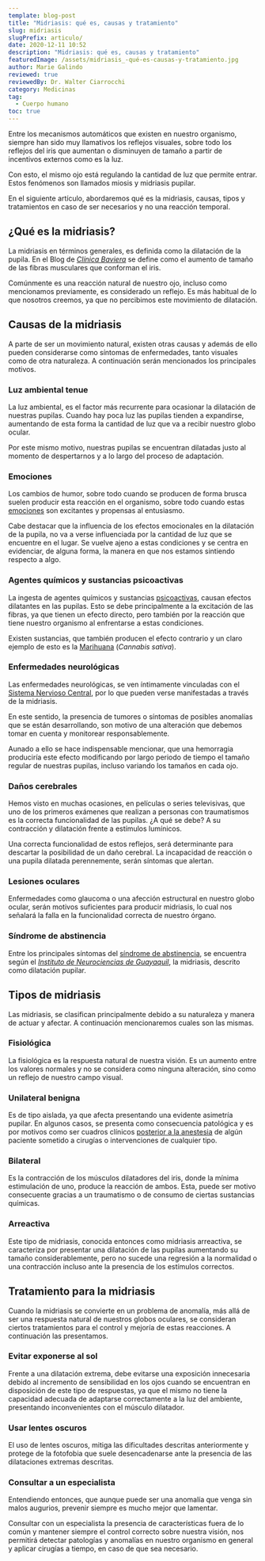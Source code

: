```yaml
---
template: blog-post
title: "Midriasis: qué es, causas y tratamiento"
slug: midriasis
slugPrefix: articulo/
date: 2020-12-11 10:52
description: "Midriasis: qué es, causas y tratamiento"
featuredImage: /assets/midriasis_-qué-es-causas-y-tratamiento.jpg
author: Marie Galindo
reviewed: true
reviewedBy: Dr. Walter Ciarrocchi
category: Medicinas
tag:
  - Cuerpo humano
toc: true
---
```

<!--StartFragment-->

Entre los mecanismos automáticos que existen en nuestro organismo, siempre han sido muy llamativos los reflejos visuales, sobre todo los reflejos del iris que aumentan o disminuyen de tamaño a partir de incentivos externos como es la luz.

Con esto, el mismo ojo está regulando la cantidad de luz que permite entrar. Estos fenómenos son llamados miosis y midriasis pupilar.

En el siguiente artículo, abordaremos qué es la midriasis, causas, tipos y tratamientos en caso de ser necesarios y no una reacción temporal.

## ¿Qué es la midriasis?

La midriasis en términos generales, es definida como la dilatación de la pupila. En el Blog de *[Clínica Baviera](https://www.clinicabaviera.com/blog/las-pupilas-dilatadas-prevenirlo/)* se define como el aumento de tamaño de las fibras musculares que conforman el iris.

Comúnmente es una reacción natural de nuestro ojo, incluso como mencionamos previamente, es considerado un reflejo. Es más habitual de lo que nosotros creemos, ya que no percibimos este movimiento de dilatación.

## Causas de la midriasis

A parte de ser un movimiento natural, existen otras causas y además de ello pueden considerarse como síntomas de enfermedades, tanto visuales como de otra naturaleza. A continuación serán mencionados los principales motivos.

### Luz ambiental tenue

La luz ambiental, es el factor más recurrente para ocasionar la dilatación de nuestras pupilas. Cuando hay poca luz las pupilas tienden a expandirse, aumentando de esta forma la cantidad de luz que va a recibir nuestro globo ocular.

Por este mismo motivo, nuestras pupilas se encuentran dilatadas justo al momento de despertarnos y a lo largo del proceso de adaptación.

### Emociones

Los cambios de humor, sobre todo cuando se producen de forma brusca suelen producir esta reacción en el organismo, sobre todo cuando estas [emociones](https://tuinfosalud.com/articulos/emociones-basicas) son excitantes y propensas al entusiasmo.

Cabe destacar que la influencia de los efectos emocionales en la dilatación de la pupila, no va a verse influenciada por la cantidad de luz que se encuentre en el lugar. Se vuelve ajeno a estas condiciones y se centra en evidenciar, de alguna forma, la manera en que nos estamos sintiendo respecto a algo.

### Agentes químicos y sustancias psicoactivas

La ingesta de agentes químicos y sustancias [psicoactivas](https://tuinfosalud.com/articulos/psicoestimulantes), causan efectos dilatantes en las pupilas. Esto se debe principalmente a la excitación de las fibras, ya que tienen un efecto directo, pero también por la reacción que tiene nuestro organismo al enfrentarse a estas condiciones.

Existen sustancias, que también producen el efecto contrario y un claro ejemplo de esto es la [Marihuana](http://www.scielo.org.mx/scielo.php?script=sci_arttext&pid=S1870-01952014000400004) (*Cannabis sativa*).

### Enfermedades neurológicas

Las enfermedades neurológicas, se ven íntimamente vinculadas con el [Sistema Nervioso Central](https://tuinfosalud.com/articulos/partes-del-sistema-nervioso-central), por lo que pueden verse manifestadas a través de la midriasis.

En este sentido, la presencia de tumores o síntomas de posibles anomalías que se están desarrollando, son motivo de una alteración que debemos tomar en cuenta y monitorear responsablemente.

Aunado a ello se hace indispensable mencionar, que una hemorragia produciría este efecto modificando por largo periodo de tiempo el tamaño regular de nuestras pupilas, incluso variando los tamaños en cada ojo.

### Daños cerebrales

Hemos visto en muchas ocasiones, en películas o series televisivas, que uno de los primeros exámenes que realizan a personas con traumatismos es la correcta funcionalidad de las pupilas. ¿A qué se debe? A su contracción y dilatación frente a estímulos lumínicos.

Una correcta funcionalidad de estos reflejos, será determinante para descartar la posibilidad de un daño cerebral. La incapacidad de reacción o una pupila dilatada perennemente, serán síntomas que alertan.

### Lesiones oculares

Enfermedades como glaucoma o una afección estructural en nuestro globo ocular, serán motivos suficientes para producir midriasis, lo cual nos señalará la falla en la funcionalidad correcta de nuestro órgano.

### Síndrome de abstinencia

Entre los principales síntomas del [síndrome de abstinencia](https://tuinfosalud.com/articulos/sindrome-de-abstinencia), se encuentra según el *[Instituto de Neurociencias de Guayaquil](https://institutoneurociencias.med.ec/component/k2/item/15009-sindrome-abstinencia-sustancias-opiaceas-opioides)*, la midriasis, descrito como dilatación pupilar.

## Tipos de midriasis

Las midriasis, se clasifican principalmente debido a su naturaleza y manera de actuar y afectar. A continuación mencionaremos cuales son las mismas.

### Fisiológica

La fisiológica es la respuesta natural de nuestra visión. Es un aumento entre los valores normales y no se considera como ninguna alteración, sino como un reflejo de nuestro campo visual.

### Unilateral benigna

Es de tipo aislada, ya que afecta presentando una evidente asimetría pupilar. En algunos casos, se presenta como consecuencia patológica y es por motivos como ser cuadros clínicos [posterior a la anestesia](http://www.scielo.org.co/pdf/rca/v38n1/v38n1a07.pdf) de algún paciente sometido a cirugías o intervenciones de cualquier tipo.

### Bilateral

Es la contracción de los músculos dilatadores del iris, donde la mínima estimulación de uno, produce la reacción de ambos. Esta, puede ser motivo consecuente gracias a un traumatismo o de consumo de ciertas sustancias químicas.

### Arreactiva

Este tipo de midriasis, conocida entonces como midriasis arreactiva, se caracteriza por presentar una dilatación de las pupilas aumentando su tamaño considerablemente, pero no sucede una regresión a la normalidad o una contracción incluso ante la presencia de los estímulos correctos.

## Tratamiento para la midriasis

Cuando la midriasis se convierte en un problema de anomalía, más allá de ser una respuesta natural de nuestros globos oculares, se consideran ciertos tratamientos para el control y mejoría de estas reacciones. A continuación las presentamos.

### Evitar exponerse al sol

Frente a una dilatación extrema, debe evitarse una exposición innecesaria debido al incremento de sensibilidad en los ojos cuando se encuentran en disposición de este tipo de respuestas, ya que el mismo no tiene la capacidad adecuada de adaptarse correctamente a la luz del ambiente, presentando inconvenientes con el músculo dilatador.

### Usar lentes oscuros

El uso de lentes oscuros, mitiga las dificultades descritas anteriormente y protege de la fotofobia que suele desencadenarse ante la presencia de las dilataciones extremas descritas.

### Consultar a un especialista

Entendiendo entonces, que aunque puede ser una anomalía que venga sin malos augurios, prevenir siempre es mucho mejor que lamentar.

Consultar con un especialista la presencia de características fuera de lo común y mantener siempre el control correcto sobre nuestra visión, nos permitirá detectar patologías y anomalías en nuestro organismo en general y aplicar cirugías a tiempo, en caso de que sea necesario.